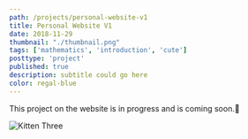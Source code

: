 ```yaml
---
path: /projects/personal-website-v1
title: Personal Website V1
date: 2018-11-29
thumbnail: "./thumbnail.png"
tags: ['mathematics', 'introduction', 'cute']
posttype: 'project'
published: true
description: subtitle could go here
color: regal-blue
---
```


This project on the website is in progress and is coming soon.<span aria-label="image">🤭</span>

![Kitten Three](/thumbnail.png)